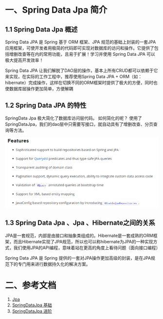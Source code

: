 <!--title: Spring Data Jpa
description: Spring Data JPA 是 Spring 基于 ORM 框架、JPA 规范的基础上封装的一套JPA应用框架，可使开发者用极简的代码即可实现对数据库的访问和操作。它提供了包括增删改查等在内的常用功能，且易于扩展！学习并使用 Spring Data JPA 可以极大提高开发效率！
type: 笔记
firstPicture: /img/1.png
status: 1
priority: 6
=top234=-->



# 一、Spring Data Jpa 简介

## 1.1 Spring Data Jpa 概述

Spring Data JPA 是 Spring 基于 ORM 框架、JPA 规范的基础上封装的一套JPA应用框架，可使开发者用极简的代码即可实现对数据库的访问和操作。它提供了包括增删改查等在内的常用功能，且易于扩展！学习并使用 Spring Data JPA 可以极大提高开发效率！

Spring Data JPA 让我们解脱了DAO层的操作，基本上所有CRUD都可以依赖于它来实现，在实际的工作工程中，推荐使用Spring Data JPA + ORM（如：hibernate）完成操作，这样在切换不同的ORM框架时提供了极大的方便，同时也使数据库层操作更加简单，方便解耦

## 1.2 Spring Data JPA 的特性

SpringData Jpa 极大简化了数据库访问层代码。 如何简化的呢？ 使用了SpringDataJpa，我们的dao层中只需要写接口，就自动具有了增删改查、分页查询等方法。

![1618415677243](pic/1618415677243.png)

## 1.3 Spring Data Jpa 、Jpa 、Hibernate之间的关系

JPA是一套规范，内部是由接口和抽象类组成的。Hibernate是一套成熟的ORM框架，而且Hibernate实现了JPA规范，所以也可以称hibernate为JPA的一种实现方式，我们使用JPA的API编程，意味着站在更高的角度上看待问题（面向接口编程）

Spring Data JPA 是 Spring 提供的一套对JPA操作更加高级的封装，是在JPA规范下的专门用来进行数据持久化的解决方案。



# 二、参考文档

1. [Jpa](/pdf/SpringDataJpa/SpringDataJPA-1.pdf)
2. [SpringDataJpa 基础](/pdf/SpringDataJpa/SpringDataJPA-2.pdf)
3. [SpringDataJpa 进阶](/pdf/SpringDataJpa/SpringDataJPA-3.pdf)
